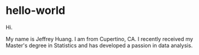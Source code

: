 # hello-world

Hi.

My name is Jeffrey Huang.  I am from Cupertino, CA.
I recently received my Master's degree in Statistics and has developed a passion in data analysis.
